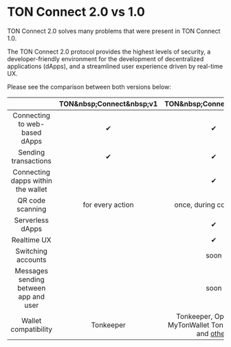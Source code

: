 # TON Connect 2.0 vs 1.0

TON Connect 2.0 solves many problems that were present in TON Connect 1.0.

The TON Connect 2.0 protocol provides the highest levels of security, a developer-friendly environment for the development of decentralized applications (dApps), and a streamlined user experience driven by real-time UX.

Please see the comparison between both versions below:

|                                       | TON&amp;nbsp;Connect&amp;nbsp;v1 |                                       TON&amp;nbsp;Connect&amp;nbsp;v2                                       |
| :-----------------------------------: | :----------------------------------------------------------------------: | :--------------------------------------------------------------------------------------------------------------------------------------------------: |
|     Connecting to web-based dApps     |                                    ✔︎                                    |                                                                          ✔︎                                                                          |
|          Sending transactions         |                                    ✔︎                                    |                                                                          ✔︎                                                                          |
|   Connecting dapps within the wallet  |                                                                          |                                                                          ✔︎                                                                          |
|            QR code scanning           |                             for every action                             |                                                                once, during connection                                                               |
|            Serverless dApps           |                                                                          |                                                                          ✔︎                                                                          |
|              Realtime UX              |                                                                          |                                                                          ✔︎                                                                          |
|           Switching accounts          |                                                                          |                                                                         soon                                                                         |
| Messages sending between app and user |                                                                          |                                                                         soon                                                                         |
|          Wallet compatibility         |                                 Tonkeeper                                | Tonkeeper, OpenMask, MyTonWallet TonHub (soon) and [others](/v3/concepts/dive-into-ton/ton-ecosystem/wallet-apps#basics-features) |
